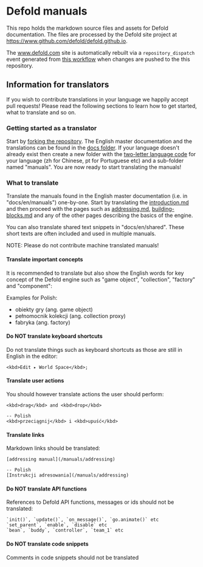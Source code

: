 # Defold manuals

This repo holds the markdown source files and assets for Defold documentation. The files are processed by the Defold site project at https://www.github.com/defold/defold.github.io.

The www.defold.com site is automatically rebuilt via a `repository_dispatch` event generated from [this workflow](https://github.com/defold/doc/blob/master/.github/workflows/trigger-site-rebuild.yml) when changes are pushed to the this repository.

## Information for translators

If you wish to contribute translations in your language we happily accept pull requests! Please read the following sections to learn how to get started, what to translate and so on.

### Getting started as a translator
Start by [forking the repository](https://docs.github.com/en/github/getting-started-with-github/fork-a-repo). The English master documentation and the translations can be found in the [docs folder](https://github.com/defold/doc/tree/master/docs). If your language doesn't already exist then create a new folder with the [two-letter language code](https://en.wikipedia.org/wiki/List_of_ISO_639-1_codes) for your language (zh for Chinese, pt for Portuguese etc) and a sub-folder named "manuals". You are now ready to start translating the manuals!


### What to translate
Translate the manuals found in the English master documentation (i.e. in "docs/en/manuals") one-by-one. Start by translating the [introduction.md](https://github.com/defold/doc/blob/master/docs/en/manuals/introduction.md) and then proceed with the pages such as [addressing.md](https://github.com/defold/doc/blob/master/docs/en/manuals/addressing.md), [building-blocks.md](https://github.com/defold/doc/blob/master/docs/en/manuals/building-blocks.md) and any of the other pages describing the basics of the engine.

You can also translate shared text snippets in "docs/en/shared". These short texts are often included and used in multiple manuals.

NOTE: Please do not contribute machine translated manuals!

#### Translate important concepts
It is recommended to translate but also show the English words for key concept of the Defold engine such as "game object", "collection", "factory" and "component":

Examples for Polish:

* obiekty gry (ang. game object)
* pełnomocnik kolekcji (ang. collection proxy)
* fabryka (ang. factory)

#### Do NOT translate keyboard shortcuts
Do not translate things such as keyboard shortcuts as those are still in English in the editor:

```
<kbd>Edit ▸ World Space</kbd>;
```

#### Translate user actions
You should however translate actions the user should perform:

```
<kbd>drag</kbd> and <kbd>drop</kbd>
    
-- Polish
<kbd>przeciągnij</kbd> i <kbd>upuść</kbd>
```

#### Translate links
Markdown links should be translated:

```
[addressing manual](/manuals/addressing)

-- Polish
[Instrukcji adresowania](/manuals/addressing)
```

#### Do NOT translate API functions
References to Defold API functions, messages or ids should not be translated:

```
`init()`, `update()`, `on_message()`, `go.animate()` etc
`set_parent`, `enable`, `disable` etc
`bean`, `buddy`, `controller`, `team_1` etc
```


#### Do NOT translate code snippets
Comments in code snippets should not be translated
